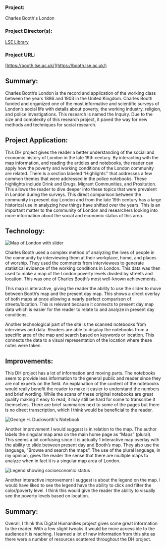 ### Project: ###  
Charles Booth's London   
### Project Director(s): ###  
[LSE Library](lse.ac.uk/Library)  
### Project URL: ###  
[https://booth.lse.ac.uk/](https://booth.lse.ac.uk/)


## Summary: ## 

Charles Booth’s London is the record and application of the working class between the years 1886 and 1903 in the United Kingdom. Charles Booth funded and organized one of the most informative and scientific surveys of London’s social life with details about poverty, the working industry, religion, and police investigations. This research is named the Inquiry. Due to the size and complexity of this research project, it paved the way for new methods and techniques for social research.


## Project Application: ##

This DH project gives the reader a better understanding of the social and economic history of London in the late 19th century. By interacting with the map information, and reading the articles and notebooks, the reader can apply how the poverty and working conditions of the London community are related. There is a section labeled “Highlights'' that addresses a few common themes that were addressed in the police notebooks. These highlights include Drink and Drugs, Migrant Communities, and Prositution. This allows the reader to dive deeper into these topics that were prevalent in London during the surveys. This direct comparison between the community in present day London and from the late 19th century has a large historical use in analyzing how things have shifted over the years. This is an important matter to the community of London and researchers looking into more information about the social and economic status of this area.


## Technology: ##

![Map of London with slider](https://kendyllmb.github.io/kendyllmb/images/map.jpeg)

Charles Booth used a complex method of analyzing the lives of people in the community by interviewing them at their workplace, home, and places of worship. They used the comments from interviewees to generate statistical evidence of the working conditions in London. This data was then used to make a map of the London poverty levels divided by streets and location. This was one of Charles Booth’s most well-known achievements. 

This map is interactive, giving the reader the ability to use the slider to move between Booth’s map and the present day map. This shows a direct overlay of both maps at once allowing a nearly perfect comparison of streets/location. This is relevant because it connects to present day map data which is easier for the reader to relate to and analyze in present day conditions. 

Another technological part of the site is the scanned notebooks from interviews and data. Readers are able to display the notebooks from a specific area of the map and search based on keywords or location. This connects the data to a visual representation of the location where these notes were taken.


## Improvements: ##

This DH project has a lot of information and moving parts. The notebooks seem to provide less information to the general public and reader since they are not experts on the field. An explanation of the content of the notebooks would really benefit the reader to make it easier to understand the numbers and brief wording. While the scans of these original notebooks are great quality making it easy to read, it may still be hard for some to transcribe it themselves. There are brief summaries next to some of the pages but there is no direct transcription, which I think would be beneficial to the reader.

![George H. Duckworth's Notebook](https://kendyllmb.github.io/kendyllmb/images/notebook.jpeg)

Another improvement I would suggest is in relation to the map. The author labels the singular map area on the main home page as “Maps” (plural). This seems a bit confusing since it is actually 1 interactive map overlay with the ability to slide between present day and Booth’s map. They also use the language, “Browse and search the maps”. The use of the plural language, in my opinion, gives the reader the sense that there are multiple maps to analyze when in fact it is a singular map area of London.
 
![Legend showing socioeconomic status](https://kendyllmb.github.io/kendyllmb/images/legend.jpeg) 

Another interactive improvement I suggest is about the legend on the map. I would have liked to see the legend have the ability to click and filter the color/poverty level. I think this would give the reader the ability to visually see the poverty levels based on location. 


## Summary: ##

Overall, I think this Digital Humanities project gives some great information to the reader. With a few slight tweaks it would be more accessible to the audience it is reaching. I learned a lot of new information from this site as there were a number of resources scattered throughout the DH project.
